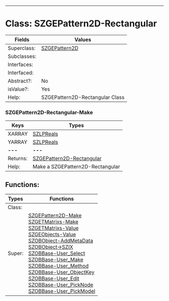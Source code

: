 ---------

# Class:	SZGEPattern2D-Rectangular

| Fields | Values |
| --------- | --------- |
| Superclass: | [SZGEPattern2D](SZGEPattern2D.html) |
| Subclasses: |  |
| Interfaces: |  |
| Interfaced: |  |
| Abstract?: | No |
| isValue?: | Yes |
| Help: | SZGEPattern2D-Rectangular Class |

### SZGEPattern2D-Rectangular-Make

| Keys | Types |
| --------- | --------- |
| XARRAY | [SZLPReals](SZLPReals.html) |
| YARRAY | [SZLPReals](SZLPReals.html) |
| **---** | **---** |
| Returns: | [SZGEPattern2D-Rectangular](SZGEPattern2D-Rectangular.html) |
| Help: | Make a SZGEPattern2D-Rectangular |


## Functions:

| Types | Functions |
| --------- | --------- |
| Class: |  |
| Super: | [SZGEPattern2D-Make](SZGEPattern2D.html) <br> [SZGETMatrixs-Make](SZGETMatrixs.html) <br> [SZGETMatrixs-Value](SZGETMatrixs.html) <br> [SZGEObjects-Value](SZGEObjects.html) <br> [SZOBObject-AddMetaData](SZOBObject.html) <br> [SZOBObject->SZIX](SZOBObject.html) <br> [SZOBBase-User_Select](SZOBBase.html) <br> [SZOBBase-User_Make](SZOBBase.html) <br> [SZOBBase-User_Method](SZOBBase.html) <br> [SZOBBase-User_ObjectKey](SZOBBase.html) <br> [SZOBBase-User_Edit](SZOBBase.html) <br> [SZOBBase-User_PickNode](SZOBBase.html) <br> [SZOBBase-User_PickModel](SZOBBase.html) |


